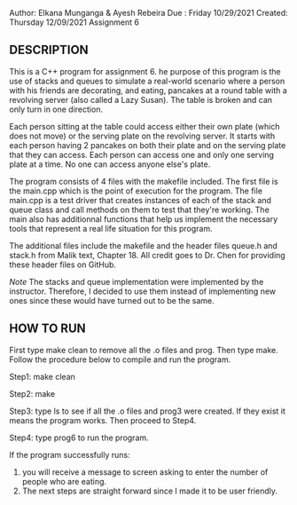Author: Elkana Munganga & Ayesh Rebeira Due : Friday 10/29/2021 Created: Thursday 12/09/2021 Assignment 6

DESCRIPTION
------------
This is a C++ program for assignment 6. he purpose of this program is the use of stacks and queues to simulate a real-world scenario where a person with his friends are decorating, and eating, pancakes at a round table with a revolving server (also called a Lazy Susan). The table is broken and can only turn in one direction. 

Each person sitting at the table could access either their own plate (which does not move) or the serving plate on the revolving server. It starts with each person having 2 pancakes on both their plate and on the serving plate that they can access. Each person can access one and only one serving plate at a time. No one can access anyone else's plate.

The program consists of 4 files with the makefile included. The first file is the main.cpp which is the point of execution for the program. The file main.cpp is a test driver that creates instances of each of the stack and queue class and call methods on them to test that they're working. The main also has additionnal functions that help us implement the necessary tools that represent a real life situation for this program.


The additional files include the makefile and the header files queue.h and stack.h from Malik text, Chapter 18. All credit goes to Dr. Chen for providing these header files on GitHub.


*Note*
The stacks and queue implementation were implemented by the instructor. Therefore, I decided to use them instead of implementing new ones since these would have turned out to be the same.


HOW TO RUN
------------
First type make clean to remove all the .o files and prog. Then type make. Follow the procedure below to compile and run the program.

Step1: make clean

Step2: make

Step3: type ls to see if all the .o files and prog3 were created. If they exist it means the program works. Then proceed to Step4.

Step4: type prog6 to run the program.

If the program successfully runs:
1. you will receive a message to screen asking to enter the number of people who are eating.
2. The next steps are straight forward since I made it to be user friendly.
